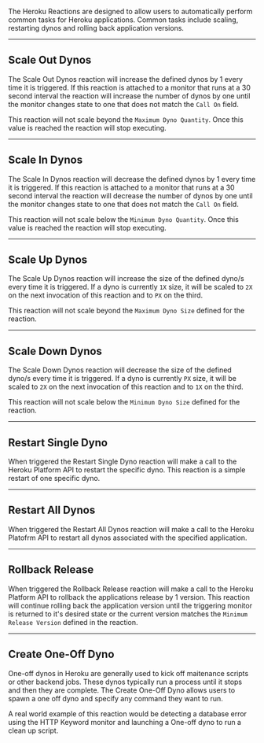 The Heroku Reactions are designed to allow users to automatically perform common tasks for Heroku applications. Common tasks include scaling, restarting dynos and rolling back application versions.

---

## Scale Out Dynos

The Scale Out Dynos reaction will increase the defined dynos by 1 every time it is triggered. If this reaction is attached to a monitor that runs at a 30 second interval the reaction will increase the number of dynos by one until the monitor changes state to one that does not match the `Call On` field.

This reaction will not scale beyond the `Maximum Dyno Quantity`. Once this value is reached the reaction will stop executing.

---

## Scale In Dynos

The Scale In Dynos reaction will decrease the defined dynos by 1 every time it is triggered. If this reaction is attached to a monitor that runs at a 30 second interval the reaction will decrease the number of dynos by one until the monitor changes state to one that does not match the `Call On` field.

This reaction will not scale below the `Minimum Dyno Quantity`. Once this value is reached the reaction will stop executing.

---

## Scale Up Dynos

The Scale Up Dynos reaction will increase the size of the defined dyno/s every time it is triggered. If a dyno is currently `1X` size, it will be scaled to `2X` on the next invocation of this reaction and to `PX` on the third.

This reaction will not scale beyond the `Maximum Dyno Size` defined for the reaction.

---

## Scale Down Dynos

The Scale Down Dynos reaction will decrease the size of the defined dyno/s every time it is triggered. If a dyno is currently `PX` size, it will be scaled to `2X` on the next invocation of this reaction and to `1X` on the third.

This reaction will not scale below the `Minimum Dyno Size` defined for the reaction.

---

## Restart Single Dyno

When triggered the Restart Single Dyno reaction will make a call to the Heroku Platform API to restart the specific dyno. This reaction is a simple restart of one specific dyno.

---

## Restart All Dynos

When triggered the Restart All Dynos reaction will make a call to the Heroku Platofrm API to restart all dynos associated with the specified application.

---

## Rollback Release

When triggered the Rollback Release reaction will make a call to the Heroku Platform API to rollback the applications release by 1 version. This reaction will continue rolling back the application version until the triggering monitor is returned to it's desired state or the current version matches the `Minimum Release Version` defined in the reaction.

---

## Create One-Off Dyno

One-off dynos in Heroku are generally used to kick off maitenance scripts or other backend jobs. These dynos typically run a process until it stops and then they are complete. The Create One-Off Dyno allows users to spawn a one off dyno and specify any command they want to run.

A real world example of this reaction would be detecting a database error using the HTTP Keyword monitor and launching a One-off dyno to run a clean up script.
